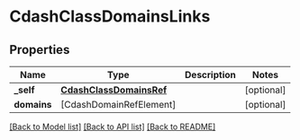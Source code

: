 # CdashClassDomainsLinks

## Properties
Name | Type | Description | Notes
------------ | ------------- | ------------- | -------------
**_self** | [**CdashClassDomainsRef**](CdashClassDomainsRef.md) |  | [optional] 
**domains** | [CdashDomainRefElement] |  | [optional] 

[[Back to Model list]](../README.md#documentation-for-models) [[Back to API list]](../README.md#documentation-for-api-endpoints) [[Back to README]](../README.md)


